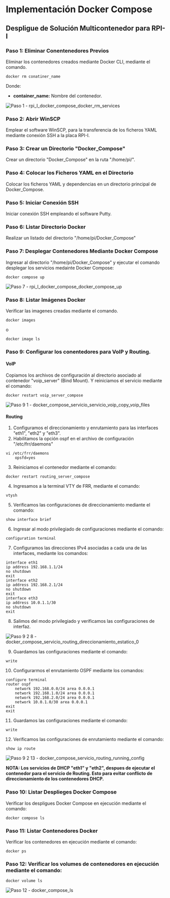 # Implementación Docker Compose

## Despligue de Solución Multicontenedor para RPI-I
### Paso 1: Eliminar Conentenedores Previos
Eliminar los contenedores creados mediante Docker CLI, mediante el comando.

```shell
docker rm conatiner_name
```
Donde:
- **container_name:** Nombre del contenedor.

![Paso 1 - rpi_I_docker_compose_docker_rm_services](https://github.com/AndresYE/Network_Service_on_Containers/assets/113482367/31f19dc3-28d5-4394-9a97-cf1853c29a56)


### Paso 2: Abrir WinSCP
Emplear el software WinSCP, para la transferencia de los ficheros YAML mediante conexión SSH a la placa RPI-I.
### Paso 3: Crear un Directorio "Docker_Compose"
Crear un directorio "Docker_Compose" en la ruta "/home/pi/".
### Paso 4: Colocar los Ficheros YAML en el Directorio
Colocar los ficheros YAML y dependencias en un directorio principal de Docker_Compose.
### Paso 5: Iniciar Conexión SSH
Iniciar conexión SSH empleando el software Putty.
### Paso 6: Listar Directorio Docker
Realizar un listado del directorio "/home/pi/Docker_Compose"
### Paso 7: Desplegar Contenedores Mediante Docker Compose
Ingresar al directorio "/home/pi/Docker_Compose" y ejecutar el comando desplegar los servicios medainte Docker Compose:

```shell
docker compose up
```

![Paso 7 - rpi_I_docker_compose_docker_compose_up](https://github.com/AndresYE/Network_Service_on_Containers/assets/113482367/c0de5903-2ba5-44ab-899f-deea0550b410)


### Paso 8: Listar Imágenes Docker
Verificar las imagenes creadas mediante el comando.

```shell
docker images
```
o
```shell
docker image ls
```

### Paso 9: Configurar los conentedores para VoIP y Routing.

#### VoIP
Copiamos los archivos de configuración al directorio asociado al contenedor "voip_server" (Bind Mount).
Y reiniciamos el servicio mediante el comando:

```shell
docker restart voip_server_compose
```

![Paso 9 1 - docker_compose_servicio_servicio_voip_copy_voip_files](https://github.com/AndresYE/Network_Service_on_Containers/assets/113482367/cae608d2-8968-4d61-abda-eb8ffa924c25)


#### Routing
1. Configuramos el direccionamiento y enrutamiento para las interfaces "eth1", "eth2" y "eth3".
2. Habilitamos la opción ospf en el archivo de configuración "/etc/frr/daemons"

```shell
vi /etc/frr/daemons
	opsfd=yes
```
3. Reiniciamos el contenedor mediante el comando:

```shell
docker restart routing_server_compose
```

4. Ingresamos a la terminal VTY de FRR, mediante el comando:

```shell
vtysh
```

5. Verificamos las configuraciones de direccionamiento mediante el comando:

```shell
show interface brief
```

6. Ingresar al modo privilegiado de configuraciones mediante el comando:

```shell
configuration terminal
```

7. Configuramos las direcciones IPv4 asociadas a cada una de las interfaces, mediante los comandos:

```shell
interface eth1
ip address 192.168.1.1/24
no shutdown
exit
interface eth2
ip address 192.168.2.1/24
no shutdown
exit
interface eth3
ip address 10.0.1.1/30 
no shutdown
exit
```

8. Salimos del modo privilegiado y verificamos las configuraciones de interfaz.

![Paso 9 2 8 - docker_compose_servicio_routing_direccionamiento_estatico_0](https://github.com/AndresYE/Network_Service_on_Containers/assets/113482367/79abc3bf-d12a-4909-9e17-635858100286)

9. Guardamos las configuraciones mediante el comando:

```shell
write
```

10. Configurarmos el enrutamiento OSPF mediante los comandos:

```shell
configure terminal
router ospf
	network 192.168.0.0/24 area 0.0.0.1
	network 192.168.1.0/24 area 0.0.0.1
	network 192.168.2.0/24 area 0.0.0.1
	network 10.0.1.0/30 area 0.0.0.1
exit
exit
```

11. Guardamos las configuraciones mediante el comando:

```shell
write
```

12. Verificamos las configuraciones de enrutamiento mediante el comando:

```shell
show ip route
```

![Paso 9 2 13 - docker_compose_servicio_routing_running_config](https://github.com/AndresYE/Network_Service_on_Containers/assets/113482367/91a9405f-76ab-4bc7-97bd-e9d7cc57b369)


**NOTA: Los servicios de DHCP "eth1" y "eth2", despues de ejecutar el contenedor para el servicio de Routing. Esto para evitar conflicto de direccionamiento de los contenedores DHCP.**
### Paso 10: Listar Desplieges Docker Compose
Verificar los despligues Docker Compose en ejecución mediante el comando:

```shell
docker compose ls
```

### Paso 11: Listar Contenedores Docker
Verificar los contenedores en ejecución mediante el comando:

```shell
docker ps
```
### Paso 12:  Verificar los volumes de contenedores en ejecución mediante el comando:

```shell
docker volume ls
```

![Paso 12 - docker_compose_ls](https://github.com/AndresYE/Network_Service_on_Containers/assets/113482367/faa4559c-58d9-48ef-8e2d-678eb108f3ab)
